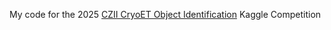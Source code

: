 My code for the 2025 [CZII CryoET Object Identification](https://www.kaggle.com/competitions/czii-cryo-et-object-identification) Kaggle Competition
